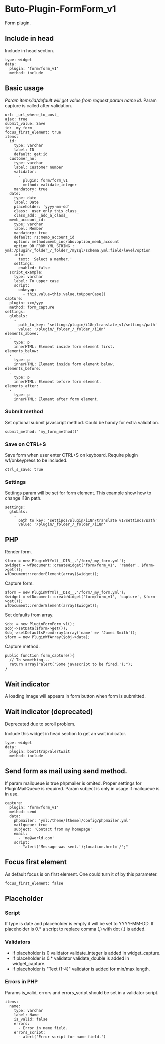 # Buto-Plugin-FormForm_v1
Form plugin.

## Include in head

Include in head section.

```
type: widget
data:
  plugin: 'form/form_v1'
  method: include               
```

## Basic usage

*Param items/id/default will get value from request param name id.* 
Param capture is called after validation.

```
url: _url_where_to_post_
ajax: true
submit_value: Save
id: _my_form_
focus_first_element: true
items:
  id:
    type: varchar
    label: ID
    default: get:id
  customer_no:
    type: varchar
    label: Customer number
    validator:
      -
        plugin: form/form_v1
        method: validate_integer
    mandatory: true
  date:
    type: date
    label: Date
    placeholder: 'yyyy-mm-dd'
    class: _user_only_this_class_
    class_add: _add_a_class_
  memb_account_id:
    type: varchar
    label: Member
    mandatory: true
    default: rs:memb_account_id
    option: method:memb_inc/abo:option_memb_account
    option_OR_FROM_YML_STRING_: yml:/plugin/_folder_/_folder_/mysql/schema.yml:field/level/option 
    info:
      text: 'Select a member.'
    settings:
      enabled: false
  script_example:
    type: varchar
    label: To upper case
    script:
      onkeyup:
        - this.value=this.value.toUpperCase()
capture:
  plugin: xxx/yyy
  method: form_capture
settings:
  globals:
    -
      path_to_key: 'settings/plugin/i18n/translate_v1/settings/path'
      value: '/plugin/_folder_/_folder_/i18n'
elements_above:
  -
    type: p
    innerHTML: Element inside form element first.
elements_below:
  -
    type: p
    innerHTML: Element inside form element below.
elements_before:
  -
    type: p
    innerHTML: Element before form element.
elements_after:
  -
    type: p
    innerHTML: Element after form element.
```





### Submit method
Set optional submit javascript method. Could be handy for extra validation.
```
submit_method: 'my_form_method()'
```

### Save on CTRL+S
Save form when user enter CTRL+S on keyboard. Require plugin wf/onkeypress to be included.
```
ctrl_s_save: true
```

### Settings
Settings param will be set for form element. This example show how to change i18n path.
```
settings:
  globals:
    -
      path_to_key: 'settings/plugin/i18n/translate_v1/settings/path'
      value: '/plugin/_folder_/_folder_/i18n'
```


## PHP

Render form.

```
$form = new PluginWfYml(__DIR__.'/form/_my_form.yml');
$widget = wfDocument::createWidget('form/form_v1', 'render', $form->get());
wfDocument::renderElement(array($widget));
```

Capture form.

```
$form = new PluginWfYml(__DIR__.'/form/_my_form.yml');
$widget = wfDocument::createWidget('form/form_v1', 'capture', $form->get());
wfDocument::renderElement(array($widget));
```


Set defaults from array.

```
$obj = new PluginFormForm_v1();
$obj->setData($form->get());
$obj->setDefaultsFromArray(array('name' => 'James Smith'));
$form = new PluginWfArray($obj->data);
```

Capture method.

```
public function form_capture(){
  // To something...
  return array("alert('Some javascript to be fired.');");
}
```



## Wait indicator

A loading image will appears in form button when form is submitted.

## Wait indicator (deprecated)

Deprecated due to scroll problem.

Include this widget in head section to get an wait indicator.

```
type: widget
data:
  plugin: bootstrap/alertwait
  method: include            
```

## Send form as mail using send method.
If param mailqueue is true phpmailer is omited. Proper settings for PluginMailQueue is required.
Param subject is only in usage if mailqueue is in use.
```
capture:
  plugin: 'form/form_v1'
  method: send
  data:
    phpmailer: 'yml:/theme/[theme]/config/phpmailer.yml'
    mailqueue: true
    subject: 'Contact from my homepage'
    email:
      - 'me@world.com'
    script:
      - "alert('Message was sent.');location.href='/';"  
```

## Focus first element
As default focus is on first element. One could turn it of by this parameter.

```
focus_first_element: false
```

## Placeholder

### Script

If type is date and placeholder is empty it will be set to YYYY-MM-DD.
If placeholder is 0.* a script to replace comma (,) with dot (.) is added.

### Validators

- If placeholder is 0 validator validate_integer is added in widget_capture.
- If placeholder is 0.* validator validate_double is added in widget_capture.
- If placeholder is "Text (1-4)" validator is added for min/max length.

### Errors in PHP

Params is_valid, errors and errors_script should be set in a validator script.

```
items:
  name:
    type: varchar
    label: Name
    is_valid: false
    errors:
      - Error in name field.
    errors_script:
      - alert('Error script for name field.')
```
